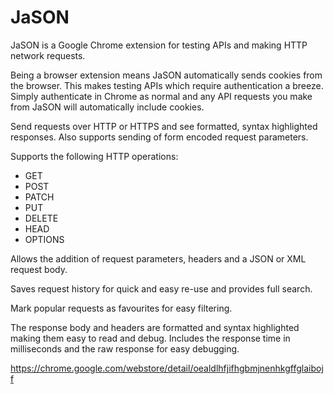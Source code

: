 #  JaSON

JaSON is a Google Chrome extension for testing APIs and making HTTP network requests. 

Being a browser extension means JaSON automatically sends cookies from the browser. This makes testing APIs which require authentication a breeze. Simply authenticate in Chrome as normal and any API requests you make from JaSON will automatically include cookies. 

Send requests over HTTP or HTTPS and see formatted, syntax highlighted responses. Also supports sending of form encoded request parameters.

Supports the following HTTP operations:

- GET
- POST
- PATCH
- PUT
- DELETE
- HEAD
- OPTIONS

Allows the addition of request parameters, headers and a JSON or XML request body.

Saves request history for quick and easy re-use and provides full search.

Mark popular requests as favourites for easy filtering.

The response body and headers are formatted and syntax highlighted making them easy to read and debug. Includes the response time in milliseconds and the raw response for easy debugging.

https://chrome.google.com/webstore/detail/oealdlhfjifhgbmjnenhkgffglaibojf
